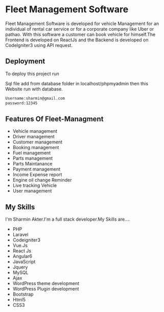 
# Fleet Management Software
Fleet Management Software is developed for vehicle Management for an individual of rental car service or for a corporate company like Uber or pathao. With this software a customer can book vehicle for himself.The Frontend is developed on ReactJs and the Backend is developed on CodeIgniter3 using API request.


## Deployment

To deploy this project run

Sql file add from database folder in localhost/phpmyadmin then this Website run with database.

```bash
Username:sharmin@gmail.com
password:12345
```

## Features Of Fleet-Managment

- Vehicle management
- Driver management
- Customer management
- Booking management
- Fuel management
- Parts management
- Parts Maintanance
- Payment management
- Income Expense report
- Engine oil change Reminder
- Live tracking Vehicle
- User management
## My Skills
I'm Sharmin Akter.I'm a full stack developer.My Skills are....
- PHP
- Laravel 
- Codeigniter3 
- Vue.Js 
- React Js 
- Angular6 
- JavaScript 
- Jquery 
- MySQL
- Ajax 
- WordPress theme development
-  WordPress Plugin development
- Bootstrap
- Html5
- CSS3
